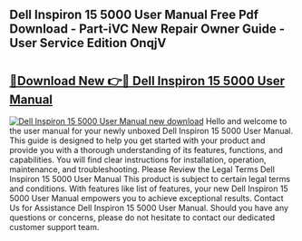 ## Dell Inspiron 15 5000 User Manual Free Pdf Download - Part-iVC New Repair Owner Guide - User Service Edition OnqjV

# <h2><a href="http://bc10454.oget.top/?id=Dell+Inspiron+15+5000+User+Manual">🔗Download New 👉🔴 Dell Inspiron 15 5000 User Manual</a></h2>

[![Dell Inspiron 15 5000 User Manual new download](https://i.imgur.com/5g1atiW.png)](http://bc10454.oget.top/?id=Dell+Inspiron+15+5000+User+Manual)
Hello and welcome to the user manual for your newly unboxed Dell Inspiron 15 5000 User Manual. This guide is designed to help you get started with your product and provide you with a thorough understanding of its features, functions, and capabilities. You will find clear instructions for installation, operation, maintenance, and troubleshooting. Please Review the Legal Terms Dell Inspiron 15 5000 User Manual This product is subject to certain legal terms and conditions. With features like list of features, your new Dell Inspiron 15 5000 User Manual empowers you to achieve exceptional results. Contact Us for Assistance Dell Inspiron 15 5000 User Manual. Should you have any questions or concerns, please do not hesitate to contact our dedicated customer support team.
